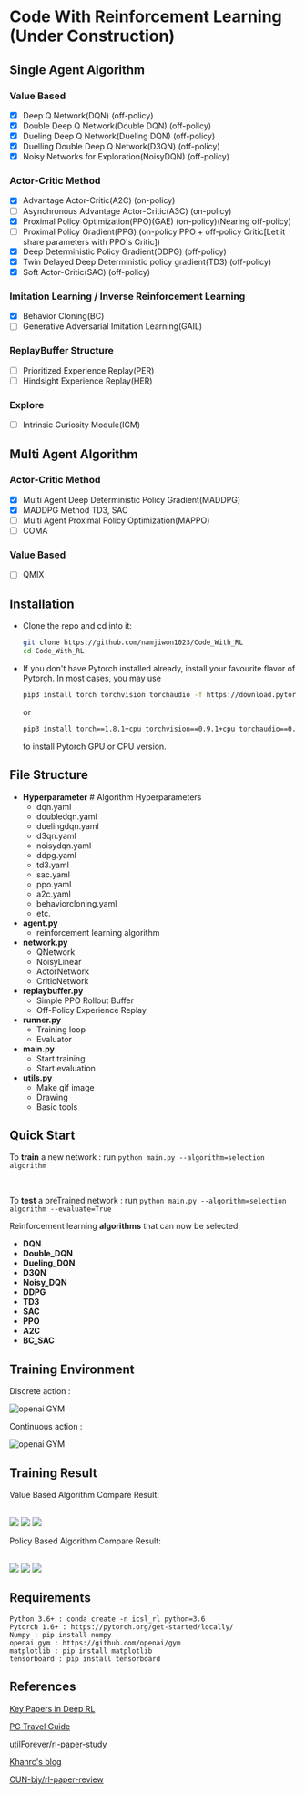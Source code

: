 # Code With Reinforcement Learning (Under Construction)

## Single Agent Algorithm

### Value Based

- [x] Deep Q Network(DQN) (off-policy)
- [x] Double Deep Q Network(Double DQN) (off-policy)
- [x] Dueling Deep Q Network(Dueling DQN) (off-policy)
- [x] Duelling Double Deep Q Network(D3QN) (off-policy)
- [x] Noisy Networks for Exploration(NoisyDQN) (off-policy)

### Actor-Critic Method

- [x] Advantage Actor-Critic(A2C) (on-policy)
- [ ] Asynchronous Advantage Actor-Critic(A3C) (on-policy)
- [x] Proximal Policy Optimization(PPO)(GAE) (on-policy)(Nearing off-policy)
- [ ] Proximal Policy Gradient(PPG) (on-policy PPO + off-policy Critic[Let it share parameters with PPO's Critic])
- [x] Deep Deterministic Policy Gradient(DDPG) (off-policy)
- [x] Twin Delayed Deep Deterministic policy gradient(TD3) (off-policy)
- [x] Soft Actor-Critic(SAC) (off-policy)

### Imitation Learning / Inverse Reinforcement Learning

- [x] Behavior Cloning(BC)
- [ ] Generative Adversarial Imitation Learning(GAIL)

### ReplayBuffer Structure

- [ ] Prioritized Experience Replay(PER)
- [ ] Hindsight Experience Replay(HER)

### Explore

- [ ] Intrinsic Curiosity Module(ICM)


## Multi Agent Algorithm

### Actor-Critic Method

- [x] Multi Agent Deep Deterministic Policy Gradient(MADDPG)
- [x] MADDPG Method TD3, SAC
- [ ] Multi Agent Proximal Policy Optimization(MAPPO)
- [ ] COMA

### Value Based

- [ ] QMIX


## Installation
- Clone the repo and cd into it:
    ```bash
    git clone https://github.com/namjiwon1023/Code_With_RL
    cd Code_With_RL
    ```
- If you don't have Pytorch installed already, install your favourite flavor of Pytorch. In most cases, you may use
    ```bash
    pip3 install torch torchvision torchaudio -f https://download.pytorch.org/whl/lts/1.8/torch_lts.html # pytorch 1.8.1 LTS CUDA 10.2 version. if you have GPU.
    ```
    or
    ```bash
    pip3 install torch==1.8.1+cpu torchvision==0.9.1+cpu torchaudio==0.8.1 -f https://download.pytorch.org/whl/lts/1.8/torch_lts.html # pytorch 1.8.1 LTS CPU version. if you don`t have GPU.
    ```
    to install Pytorch GPU or CPU version.

## File Structure
+ **Hyperparameter** # Algorithm Hyperparameters
  + dqn.yaml
  + doubledqn.yaml
  + duelingdqn.yaml
  + d3qn.yaml
  + noisydqn.yaml
  + ddpg.yaml
  + td3.yaml
  + sac.yaml
  + ppo.yaml
  + a2c.yaml
  + behaviorcloning.yaml
  + etc.
+ **agent.py**
  + reinforcement learning algorithm
+ **network.py**
  + QNetwork
  + NoisyLinear
  + ActorNetwork
  + CriticNetwork
+ **replaybuffer.py**
  + Simple PPO Rollout Buffer
  + Off-Policy Experience Replay
+ **runner.py**
  + Training loop
  + Evaluator
+ **main.py**
  + Start training
  + Start evaluation
+ **utils.py**
  + Make gif image
  + Drawing
  + Basic tools

## Quick Start

To **train** a new network : run `python main.py --algorithm=selection algorithm`

<br/>

To **test** a preTrained network : run `python main.py --algorithm=selection algorithm --evaluate=True`

Reinforcement learning **algorithms** that can now be selected:
+ **DQN**
+ **Double_DQN**
+ **Dueling_DQN**
+ **D3QN**
+ **Noisy_DQN**
+ **DDPG**
+ **TD3**
+ **SAC**
+ **PPO**
+ **A2C**
+ **BC_SAC**

## Training Environment
Discrete action :
<br/>

![openai GYM](./Tutorials/assets/CartPole.gif)

Continuous action :
<br/>

![openai GYM](./Tutorials/assets/Pendulum.gif)

## Training Result

Value Based Algorithm Compare Result:

<br/>

<img src="./Tutorials/assets/Result/compare.jpg"/>
<img src="./Tutorials/assets/Result/value_based_avg_reward_compare.jpg"/>
<img src="./Tutorials/assets/Result/value_step_compare.jpg"/>

<br/>

Policy Based Algorithm Compare Result:

<br/>

<img src="./Tutorials/assets/Result/Policy_total_reward_compare.jpg"/>
<img src="./Tutorials/assets/Result/Policy_based_avg_reward_compare.jpg"/>
<img src="./Tutorials/assets/Result/policy_step_compare.jpg"/>


## Requirements

```
Python 3.6+ : conda create -n icsl_rl python=3.6
Pytorch 1.6+ : https://pytorch.org/get-started/locally/
Numpy : pip install numpy
openai gym : https://github.com/openai/gym
matplotlib : pip install matplotlib
tensorboard : pip install tensorboard

```

## References

[Key Papers in Deep RL](https://spinningup.openai.com/en/latest/spinningup/keypapers.html#id106)

[PG Travel Guide](https://reinforcement-learning-kr.github.io/2018/06/29/0_pg-travel-guide/)

[utilForever/rl-paper-study](https://github.com/utilForever/rl-paper-study)

[Khanrc's blog](http://khanrc.github.io/)

[CUN-bjy/rl-paper-review](https://github.com/CUN-bjy/rl-paper-review)
